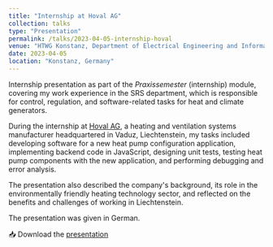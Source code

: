 ```yaml
---
title: "Internship at Hoval AG"
collection: talks
type: "Presentation"
permalink: /talks/2023-04-05-internship-hoval
venue: "HTWG Konstanz, Department of Electrical Engineering and Information Technology"
date: 2023-04-05
location: "Konstanz, Germany"
---
```


Internship presentation as part of the *Praxissemester* (internship) module, covering my work experience in the SRS department, which is responsible for control, regulation, and software-related tasks for heat and climate generators.  

During the internship at [Hoval AG](https://www.hoval.com), a heating and ventilation systems manufacturer headquartered in Vaduz, Liechtenstein, my tasks included developing software for a new heat pump configuration application, implementing backend code in JavaScript, designing unit tests, testing heat pump components with the new application, and performing debugging and error analysis.  

The presentation also described the company's background, its role in the environmentally friendly heating technology sector, and reflected on the benefits and challenges of working in Liechtenstein.  

The presentation was given in German.

📥 Download the [presentation](/files/presentations/PSS_presentation.pdf)
